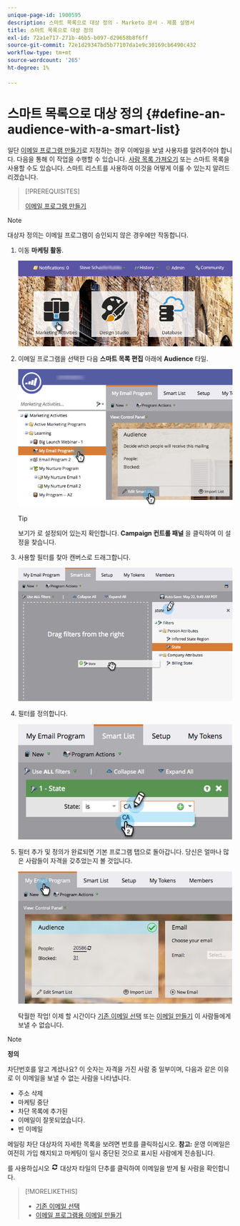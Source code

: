 ```yaml
---
unique-page-id: 1900595
description: 스마트 목록으로 대상 정의 - Marketo 문서 - 제품 설명서
title: 스마트 목록으로 대상 정의
exl-id: 72a1e717-271b-46b5-b097-d29658b8f6ff
source-git-commit: 72e1d29347bd5b77107da1e9c30169cb6490c432
workflow-type: tm+mt
source-wordcount: '265'
ht-degree: 1%

---
```


# 스마트 목록으로 대상 정의 {#define-an-audience-with-a-smart-list}

일단 [이메일 프로그램 만들기](/help/marketo/product-docs/email-marketing/email-programs/creating-an-email-program/create-an-email-program.md)로 지정하는 경우 이메일을 보낼 사용자를 알려주어야 합니다. 다음을 통해 이 작업을 수행할 수 있습니다. [사람 목록 가져오기](/help/marketo/product-docs/email-marketing/email-programs/managing-people-in-email-programs/define-an-audience-by-importing-a-list.md) 또는 스마트 목록을 사용할 수도 있습니다. 스마트 리스트를 사용하여 이것을 어떻게 이룰 수 있는지 알려드리겠습니다.

>[!PREREQUISITES]
>
>[이메일 프로그램 만들기](/help/marketo/product-docs/email-marketing/email-programs/creating-an-email-program/create-an-email-program.md)

>[!NOTE]
>
>대상자 정의는 이메일 프로그램이 승인되지 않은 경우에만 작동합니다.

1. 이동 **마케팅 활동**.

   ![](assets/login-marketing-activities.png)

1. 이메일 프로그램을 선택한 다음 **스마트 목록 편집** 아래에 **Audience** 타일.

   ![](assets/2017-05-22-09-46-37.png)

   >[!TIP]
   >
   >보기가 로 설정되어 있는지 확인합니다. **Campaign 컨트롤 패널** 을 클릭하여 이 설정을 찾습니다.

1. 사용할 필터를 찾아 캔버스로 드래그합니다.

   ![](assets/dragstate.png)

1. 필터를 정의합니다.

   ![](assets/image2014-9-12-11-3a1-3a14.png)

1. 필터 추가 및 정의가 완료되면 기본 프로그램 탭으로 돌아갑니다. 당신은 얼마나 많은 사람들이 자격을 갖추었는지 볼 것입니다.

   ![](assets/myemailprogram.jpg)

   탁월한 작업! 이제 할 시간이다 [기존 이메일 선택](/help/marketo/product-docs/email-marketing/email-programs/email-program-actions/choose-an-existing-email.md) 또는 [이메일 만들기](/help/marketo/product-docs/email-marketing/email-programs/email-program-actions/create-an-email-for-an-email-program.md) 이 사람들에게 보낼 수 없습니다.

>[!NOTE]
>
>**정의**
>
>차단번호를 알고 계셨나요? 이 숫자는 자격을 가진 사람 중 일부이며, 다음과 같은 이유로 이 이메일을 보낼 수 없는 사람을 나타냅니다.
>
>* 주소 삭제
>* 마케팅 중단
>* 차단 목록에 추가된
>* 이메일이 잘못되었습니다.
>* 빈 이메일
>
>메일링 차단 대상자의 자세한 목록을 보려면 번호를 클릭하십시오. **참고:** 운영 이메일은 여전히 가입 해지되고 마케팅이 일시 중단된 것으로 표시된 사람에게 전송됩니다.
>
>를 사용하십시오 ![—](assets/image2014-10-23-16-3a32-3a36.png) 대상자 타일의 단추를 클릭하여 이메일을 받게 될 사람을 확인합니다.

>[!MORELIKETHIS]
>
>* [기존 이메일 선택](/help/marketo/product-docs/email-marketing/email-programs/email-program-actions/choose-an-existing-email.md)
>* [이메일 프로그램용 이메일 만들기](/help/marketo/product-docs/email-marketing/email-programs/email-program-actions/create-an-email-for-an-email-program.md)


